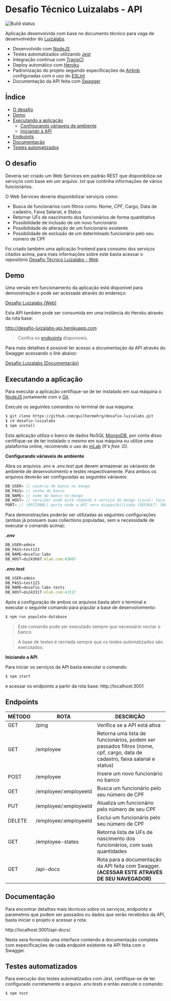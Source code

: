 # Desafio Técnico Luizalabs - API

![Build status](https://travis-ci.com/guilhermehrq/desafio-luizalabs.svg?token=NMRqR1XzXHw8yVERNabp&branch=master)

Aplicação desenvolvida com base no documento técnico para vaga de desenvolvedor do [Luizalabs](https://www.99jobs.com/luizalabs).

-   Desenvolvido com [NodeJS](https://nodejs.org/)
-   Testes automatizados utilizando [Jest](https://jestjs.io/)
-   Integração continua com [TravisCI](https://travis-ci.com/)
-   Deploy automático com [Heroku](https://www.heroku.com/)
-   Padronização do projeto seguindo especificações da [Airbnb](https://github.com/airbnb/javascript) configuradas com o uso do [ESLint](https://eslint.org/)
-   Documentação da API feita com [Swagger](https://swagger.io)

## Índice

-   [O desafio](#id1)
-   [Demo](#id2)
-   [Executando a aplicação](#id3)
    -   [Configurando váriaveis de ambiente](#id4)
    -   [Iniciando a API](#id5)
-   [Endpoints](#id6)
-   [Documentação](#id7)
-   [Testes automatizados](#id8)

<div id='id1' />

## O desafio

Deveria ser criado um Web Services em padrão REST que disponibiliza-se serviços com base em um arquivo _.txt_ que continha informações de vários funcionários.

O Web Services deveria disponibilizar serviços como:

-   Busca de funcionários com filtros como: Nome, CPF, Cargo, Data de cadastro, Faixa Salarial, e Status
-   Retornar UFs de nascimento dos funcionários de forma quantitativa
-   Possibilidade de inclusão de um novo funcionário
-   Possibilidade de alteração de um funcionário existente
-   Possibilidade de exclusão de um determinado funcionário pelo seu número de CPF

Foi criado também uma aplicação frontend para consumo dos serviços citados acima, para mais informações sobre este basta acessar o repositório [Desafio Técnico Luizalabs - Web](https://github.com/guilhermehrq/desafio-luizalabs-web)

<div id='id2' />

## Demo

Uma versão em funcionamento da aplicação está disponível para demonstração e pode ser acessada através do endereço:

[Desafio Luizalabs (Web)](http://desafio-luizalabs.herokuapp.com/)

Esta API também pode ser consumida em uma instância do Heroku através da rota base:

http://desafio-luizalabs-api.herokuapp.com

> Confira os [endpoints](#id6) disponíveis.

Para mais detalhes é possível ter acesso a documentação da API através do Swagger acessando o link abaixo:

[Desafio Luizalabs (Documentação)](http://desafio-luizalabs-api.herokuapp.com/api-docs)

<div id='id3' />

## Executando a aplicação

Para executar a aplicação certifique-se de ter instalado em sua máquina o [NodeJS](https://nodejs.org/en/download/) juntamente com o [Git](https://git-scm.com/downloads).

Execute os seguintes comandos no terminal de sua máquina:

```sh
$ git clone https://github.com/guilhermehrq/desafio-luizalabs.git
$ cd desafio-luizalabs
$ npm install
```

Esta aplicação utiliza o banco de dados NoSQL [MongoDB](https://www.mongodb.com/), por conta disso certifique-se de ter instalado o mesmo em sua máquina ou utilize uma plataforma online, recomendo o uso do [mLab](https://mlab.com/) _(It's free :D)_.

<div id='id4' />

**Configurando váriaveis de ambiente**

Abra os arquivos _.env_ e _.env.test_ que devem armazenar as váriaveis de ambiente de desenvolvimento e testes respectivamente. Para ambos os arquivos deverão ser configuradas as seguintes váriaveis:

```js
DB_USER= // usuário do banco no mongo
DB_PASS= // senha do banco
DB_NAME= // nome do banco no mongo
DB_HOST= // servidor onde está rodando o serviço do mongo (Local: localhost:27017)
PORT= // (OPCIONAL) porta onde a API sera disponibilizada (DEFAULT: 3001)
```

Para demonstrações poderão ser utilizadas as seguintes configurações (ambas já possuem suas collections populadas, sem a necessidade de executar o comando acima):

**_.env_**

```js
DB_USER=admin
DB_PASS=test123
DB_NAME=desafio-labs
DB_HOST=ds243607.mlab.com:43607
```

**_.env.test_**

```js
DB_USER=admin
DB_PASS=test123
DB_NAME=desafio-labs-tests
DB_HOST=ds243317.mlab.com:43317
```

Após a configuração de ambos os arquivos basta abrir o terminal e executar o seguinte comando para popular a base de desenvolvimento:

```sh
$ npm run populate-database
```

> Este comando pode ser executado sempre que necessário recriar o banco.

> A base de testes é recriada sempre que os testes automatizados são
> executados.

<div id='id5' />

**Iniciando a API**

Para iniciar os serviços da API basta executar o comando:

```sh
$ npm start
```

e acessar os endpoints a partir da rota base: http://localhost:3001

<div id='id6' />

## Endpoints

| MÉTODO | ROTA                  | DESCRIÇÃO                                                                                                                   |
| ------ | --------------------- | --------------------------------------------------------------------------------------------------------------------------- |
| GET    | /ping                 | Verifica se a API está ativa                                                                                                |
| GET    | /employee             | Retorna uma lista de funcionários, podem ser passados filtros (nome, cpf, cargo, data de cadastro, faixa salarial e status) |
| POST   | /employee             | Insere um novo funcionário no banco                                                                                         |
| GET    | /employee/:employeeId | Busca um funcionário pelo seu número de CPF                                                                                 |
| PUT    | /employee/:employeeId | Atualiza um funcionário pelo número de seu CPF                                                                              |
| DELETE | /employee/:employeeId | Exclui um funcionário pelo seu número de CPF                                                                                |
| GET    | /employee-states      | Retorna lista de UFs de nascimento dos funcionários, com suas quantidades                                                   |
| GET    | /api-docs             | Rota para a documentação da API feita com Swagger. **(ACESSAR ESTE ATRAVÉS DE SEU NAVEGADOR)**                              |

<div id='id7' />

## Documentação

Para encontrar detalhes mais técnicos sobre os serviços, endpoints e parametros que podem ser passados ou dados que serão recebidos da API, basta iniciar o projeto e acessar a rota:

http://localhost:3001/api-docs/

Nesta sera fornecida uma interface contendo a documentação completa com expecificações de cada endpoint existente na API feita com o Swagger.

<div id='id8' />

## Testes automatizados

Para execução dos testes automatizados com Jest, certifique-se de ter configurado corretamente o arquivo _.env.tests_ e então execute o comando:

```sh
$ npm test
```
